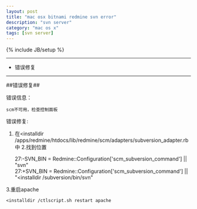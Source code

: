 ```yaml
---
layout: post
title: "mac osx bitnami redmine svn error"
description: "svn server"
category: "mac os x"
tags: [svn server]
---
```

{% include JB/setup %}

---

*	错误修复

---

##错误修复##

错误信息：

    scm不可用，检查控制面板

错误修复:

1. 在<installdir /apps/redmine/htdocs/lib/redmine/scm/adapters/subversion_adapter.rb中
2.找到位置

    27:-SVN_BIN = Redmine::Configuration['scm_subversion_command'] || "svn"  
    27:+SVN_BIN = Redmine::Configuration['scm_subversion_command'] || "<installdir /subversion/bin/svn"

3.重启apache

    <installdir /ctlscript.sh restart apache